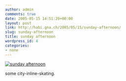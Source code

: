 ```yaml
---
author: admin
comments: true
date: 2005-05-15 14:51:29+00:00
layout: post
link: http://habi.gna.ch/2005/05/15/sunday-afternoon/
slug: sunday-afternoon
title: sunday afternoon
wordpress_id: 4
categories:
- none
---
```


[![sunday afternoon](http://photos12.flickr.com/13972943_70e0b4617d_m.jpg)](http://www.flickr.com/photos/habi/13972943/)

some city-inline-skating.
